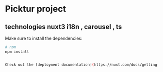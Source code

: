 # Picktur project

## technologies nuxt3 i18n , carousel , ts

Make sure to install the dependencies:

```bash
# npm
npm install


Check out the [deployment documentation](https://nuxt.com/docs/getting-started/deployment) for more information.
